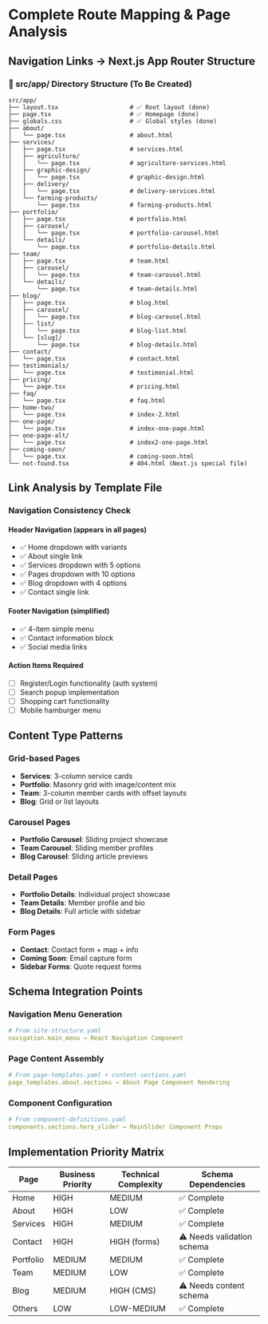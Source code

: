 # Complete Route Mapping & Page Analysis

## Navigation Links → Next.js App Router Structure

### 📁 src/app/ Directory Structure (To Be Created)

```
src/app/
├── layout.tsx                    # ✅ Root layout (done)
├── page.tsx                      # ✅ Homepage (done)
├── globals.css                   # ✅ Global styles (done)
├── about/
│   └── page.tsx                  # about.html
├── services/
│   ├── page.tsx                  # services.html
│   ├── agriculture/
│   │   └── page.tsx              # agriculture-services.html
│   ├── graphic-design/
│   │   └── page.tsx              # graphic-design.html
│   ├── delivery/
│   │   └── page.tsx              # delivery-services.html
│   └── farming-products/
│       └── page.tsx              # farming-products.html
├── portfolio/
│   ├── page.tsx                  # portfolio.html
│   ├── carousel/
│   │   └── page.tsx              # portfolio-carousel.html
│   └── details/
│       └── page.tsx              # portfolio-details.html
├── team/
│   ├── page.tsx                  # team.html
│   ├── carousel/
│   │   └── page.tsx              # team-carousel.html
│   └── details/
│       └── page.tsx              # team-details.html
├── blog/
│   ├── page.tsx                  # blog.html
│   ├── carousel/
│   │   └── page.tsx              # blog-carousel.html
│   ├── list/
│   │   └── page.tsx              # blog-list.html
│   └── [slug]/
│       └── page.tsx              # blog-details.html
├── contact/
│   └── page.tsx                  # contact.html
├── testimonials/
│   └── page.tsx                  # testimonial.html
├── pricing/
│   └── page.tsx                  # pricing.html
├── faq/
│   └── page.tsx                  # faq.html
├── home-two/
│   └── page.tsx                  # index-2.html
├── one-page/
│   └── page.tsx                  # index-one-page.html
├── one-page-alt/
│   └── page.tsx                  # index2-one-page.html
├── coming-soon/
│   └── page.tsx                  # coming-soon.html
└── not-found.tsx                 # 404.html (Next.js special file)
```

## Link Analysis by Template File

### Navigation Consistency Check

#### Header Navigation (appears in all pages)
- ✅ Home dropdown with variants
- ✅ About single link
- ✅ Services dropdown with 5 options
- ✅ Pages dropdown with 10 options
- ✅ Blog dropdown with 4 options  
- ✅ Contact single link

#### Footer Navigation (simplified)
- ✅ 4-item simple menu
- ✅ Contact information block
- ✅ Social media links

#### Action Items Required
- [ ] Register/Login functionality (auth system)
- [ ] Search popup implementation
- [ ] Shopping cart functionality
- [ ] Mobile hamburger menu

## Content Type Patterns

### Grid-based Pages
- **Services**: 3-column service cards
- **Portfolio**: Masonry grid with image/content mix
- **Team**: 3-column member cards with offset layouts
- **Blog**: Grid or list layouts

### Carousel Pages  
- **Portfolio Carousel**: Sliding project showcase
- **Team Carousel**: Sliding member profiles
- **Blog Carousel**: Sliding article previews

### Detail Pages
- **Portfolio Details**: Individual project showcase
- **Team Details**: Member profile and bio
- **Blog Details**: Full article with sidebar

### Form Pages
- **Contact**: Contact form + map + info
- **Coming Soon**: Email capture form
- **Sidebar Forms**: Quote request forms

## Schema Integration Points

### Navigation Menu Generation
```yaml
# From site-structure.yaml
navigation.main_menu → React Navigation Component
```

### Page Content Assembly  
```yaml
# From page-templates.yaml + content-sections.yaml
page_templates.about.sections → About Page Component Rendering
```

### Component Configuration
```yaml
# From component-definitions.yaml  
components.sections.hero_slider → MainSlider Component Props
```

## Implementation Priority Matrix

| Page | Business Priority | Technical Complexity | Schema Dependencies |
|------|------------------|---------------------|-------------------|
| Home | HIGH | MEDIUM | ✅ Complete |
| About | HIGH | LOW | ✅ Complete |
| Services | HIGH | MEDIUM | ✅ Complete |
| Contact | HIGH | HIGH (forms) | ⚠️ Needs validation schema |
| Portfolio | MEDIUM | MEDIUM | ✅ Complete |
| Team | MEDIUM | LOW | ✅ Complete |
| Blog | MEDIUM | HIGH (CMS) | ⚠️ Needs content schema |
| Others | LOW | LOW-MEDIUM | ✅ Complete |
